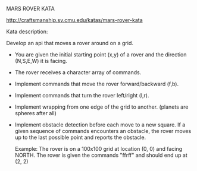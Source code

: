 MARS ROVER KATA

http://craftsmanship.sv.cmu.edu/katas/mars-rover-kata

Kata description:

Develop an api that moves a rover around on a grid.

* You are given the initial starting point (x,y) of a rover and the direction (N,S,E,W) it is facing.
* The rover receives a character array of commands.
* Implement commands that move the rover forward/backward (f,b).
* Implement commands that turn the rover left/right (l,r).
* Implement wrapping from one edge of the grid to another. (planets are spheres after all)
* Implement obstacle detection before each move to a new square. If a given sequence of commands encounters an obstacle, the rover moves up to the last possible point and reports the obstacle.
  
  Example: The rover is on a 100x100 grid at location (0, 0) and facing NORTH. The rover is given the commands "ffrff" and should end up at (2, 2)